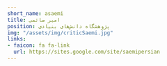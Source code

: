 ```yaml
---
short_name: asaemi
title: امیر صائمی
position: پژوهشگاه دانش‌های بنیادی
img: "/assets/img/criticSaemi.jpg"
links:
- faicon: fa fa-link
  url: https://sites.google.com/site/saemipersian
---
```

